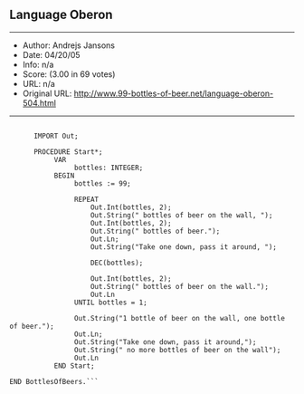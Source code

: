 
## Language Oberon ##
---
- Author: Andrejs Jansons
- Date: 04/20/05
- Info: n/a
- Score:  (3.00 in 69 votes)
- URL: n/a
- Original URL: http://www.99-bottles-of-beer.net/language-oberon-504.html
---

```MODULE BottlesOfBeers; (* Andrejs Jansons 27.10.95 *)

      IMPORT Out;

      PROCEDURE Start*;
           VAR
                bottles: INTEGER;
           BEGIN
                bottles := 99;

                REPEAT
                    Out.Int(bottles, 2);
                    Out.String(" bottles of beer on the wall, ");
                    Out.Int(bottles, 2);
                    Out.String(" bottles of beer.");
                    Out.Ln;
                    Out.String("Take one down, pass it around, ");

                    DEC(bottles);

                    Out.Int(bottles, 2);
                    Out.String(" bottles of beer on the wall.");
                    Out.Ln
                UNTIL bottles = 1;

                Out.String("1 bottle of beer on the wall, one bottle of beer.");
                Out.Ln;
                Out.String("Take one down, pass it around,");
                Out.String(" no more bottles of beer on the wall");
                Out.Ln
           END Start;

END BottlesOfBeers.```